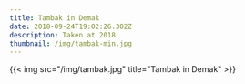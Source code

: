 ```yaml
---
title: Tambak in Demak
date: 2018-09-24T19:02:26.302Z
description: Taken at 2018
thumbnail: /img/tambak-min.jpg
---
```

{{< img src="/img/tambak.jpg" title="Tambak in Demak" >}}